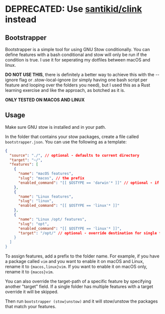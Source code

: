 # DEPRECATED: Use [santikid/clink](https://github.com/santikid/clink) instead

## Bootstrapper

Bootstrapper is a simple tool for using GNU Stow conditionally. You can define features with a
bash conditional and stow will only be run if the condition is true. I use it for seperating
my dotfiles between macOS and linux.

**DO NOT USE THIS**, there is definitely a better way to achieve this with the --ignore
flag or .stow-local-ignore (or simply having one bash script per feature and looping over 
the folders you need), but I used this as a Rust learning exercise and like the approach,
as botched as it is.

**ONLY TESTED ON MACOS AND LINUX**

## Usage

Make sure GNU stow is installed and in your path.

In the folder that contains your stow packages, create a file called `bootstrapper.json`.
You can use the following as a template:

```json
{
  "source": "./", // optional - defaults to current directory
  "target": "~/",
  "features": [
    {
      "name": "macOS features",
      "slug": "macos", // the prefix
      "enabled_command": "[[ $OSTYPE == 'darwin'* ]]" // optional - if not set feature is always enabled 
    },
    {
      "name": "Linux features",
      "slug": "linux",
      "enabled_command": "[[ $OSTYPE == 'linux'* ]]"
    },
    {
      "name": "Linux /opt/ features",
      "slug": "opt",
      "enabled_command": "[[ $OSTYPE == 'linux'* ]]",
      "target": "/opt/" // optional - override destination for single features"
    }
  ]
}
```

To assign features, add a prefix to the folder name. For example, if you have a package called
`vim` and you want to enable it on macOS and Linux, rename it to `{macos,linux}vim`. If you
want to enable it on macOS only, rename it to `{macos}vim`.

You can also override the target-path of a specific feature by specifying another "target" field.
If a single folder has multiple features with a target override it will be skipped.

Then run `bootstrapper (stow|unstow)` and it will stow/unstow the packages that match your features.
